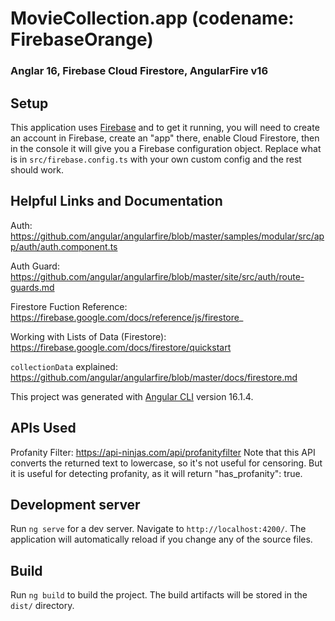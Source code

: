 # MovieCollection.app (codename: FirebaseOrange)

### Anglar 16, Firebase Cloud Firestore, AngularFire v16

## Setup

This application uses [Firebase](https://firebase.google.com/) and to get it running, you will need to create an account in Firebase, create an "app" there, enable Cloud Firestore, then in the console it will give you a Firebase configuration object. Replace what is in `src/firebase.config.ts` with your own custom config and the rest should work.

## Helpful Links and Documentation

Auth:
https://github.com/angular/angularfire/blob/master/samples/modular/src/app/auth/auth.component.ts

Auth Guard:
https://github.com/angular/angularfire/blob/master/site/src/auth/route-guards.md

Firestore Fuction Reference:
https://firebase.google.com/docs/reference/js/firestore_

Working with Lists of Data (Firestore):
https://firebase.google.com/docs/firestore/quickstart

`collectionData` explained:
https://github.com/angular/angularfire/blob/master/docs/firestore.md

This project was generated with [Angular CLI](https://github.com/angular/angular-cli) version 16.1.4.

## APIs Used

Profanity Filter:
https://api-ninjas.com/api/profanityfilter
Note that this API converts the returned text to lowercase, so it's not useful for censoring. But it is useful for detecting profanity, as it will return "has_profanity": true.

## Development server

Run `ng serve` for a dev server. Navigate to `http://localhost:4200/`. The application will automatically reload if you change any of the source files.

## Build

Run `ng build` to build the project. The build artifacts will be stored in the `dist/` directory.
